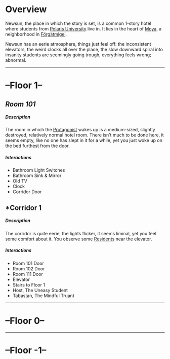 # Overview
Newsun, the place in which the story is set, is a common 1-story hotel where students from [Polaris University](Polaris_University.md) live in. It lies in the heart of [Moya](Moya.md), a neighborhood in [Förgätmigej](Förgätmigej.md).

Newsun has an eerie atmosphere, things just feel off: the inconsistent elevators, the weird clocks all over the place, the slow downward spiral into insanity students are seemingly going trough, everything feels wrong; abnormal.

---
# **–Floor 1–**
## ***Room 101***

##### *Description*
The room in which the [Protagonist](Protagonist.md) wakes up is a medium-sized, slightly destroyed, relatively normal hotel room. There isn’t much to be done here, it seems empty, like no one has slept in it for a while, yet you just woke up on the bed furthest from the door.

##### *Interactions* 
- Bathroom Light Switches
- Bathroom Sink & Mirror
- Old TV
- Clock
- Corridor Door


## ***Corridor 1**

##### *Description*
The corridor is quite eerie, the lights flicker, it seems liminal, yet you feel some comfort about it. You observe some [Residents](Residents.md) near the elevator.

##### *Interactions* 
- Room 101 Door
- Room 102 Door
- Room 111 Door
- Elevator
- Stairs to Floor 1
- Höst, The Uneasy Student
- Tabastan, The Mindful Truant


---
# **–Floor 0–**



---
# **–Floor -1–**


